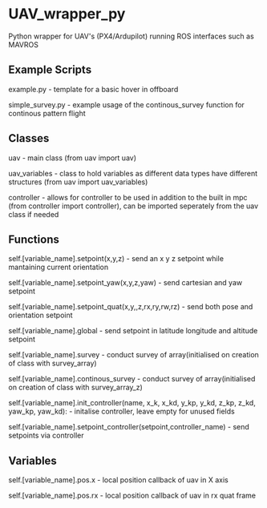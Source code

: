 # UAV_wrapper_py
Python wrapper for UAV's (PX4/Ardupilot) running ROS interfaces such as MAVROS



## Example Scripts

example.py - template for a basic hover in offboard

simple_survey.py - example usage of the continous_survey function for continous pattern flight



## Classes

uav - main class (from uav import uav)

uav_variables - class to hold variables as different data types have different structures (from uav import uav_variables)

controller - allows for controller to be used in addition to the built in mpc (from controller import controller), can be imported seperately from the uav class if needed



## Functions
self.[variable_name].setpoint(x,y,z) - send an x y z setpoint while mantaining current orientation

self.[variable_name].setpoint_yaw(x,y,z,yaw) - send cartesian and yaw setpoint

self.[variable_name].setpoint_quat(x,y,,z,rx,ry,rw,rz) - send both pose and orientation setpoint

self.[variable_name].global - send setpoint in latitude longitude and altitude setpoint



self.[variable_name].survey - conduct survey of array(initialised on creation of class with survey_array)

self.[variable_name].continous_survey - conduct survey of array(initialised on creation of class with survey_array_z)



self.[variable_name].init_controller(name, x_k, x_kd, y_kp, y_kd, z_kp, z_kd, yaw_kp, yaw_kd): - initalise controller, leave empty for unused fields

self.[variable_name].setpoint_controller(setpoint,controller_name) - send setpoints via controller



## Variables
self.[variable_name].pos.x - local position callback of uav in X axis

self.[variable_name].pos.rx - local position callback of uav in rx quat frame

